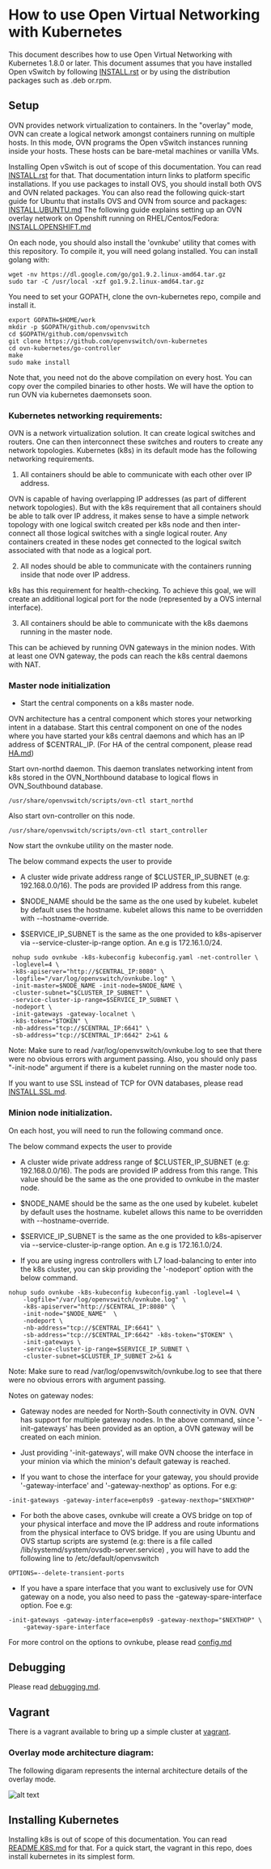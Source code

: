 # How to use Open Virtual Networking with Kubernetes

This document describes how to use Open Virtual Networking with Kubernetes
1.8.0 or later.  This document assumes that you have installed Open
vSwitch by following [INSTALL.rst] or by using the distribution packages
such as .deb or.rpm.

## Setup

OVN provides network virtualization to containers.  In the "overlay" mode,
OVN can create a logical network amongst containers running on multiple hosts.
In this mode, OVN programs the Open vSwitch instances running inside your
hosts.  These hosts can be bare-metal machines or vanilla VMs.

Installing Open vSwitch is out of scope of this documentation.  You can read
[INSTALL.rst] for that.  That documentation inturn links to platform specific
installations.  If you use packages to install OVS, you should install both
OVS and OVN related packages.  You can also read the following quick-start
guide for Ubuntu that installs OVS and OVN from source and packages:
[INSTALL.UBUNTU.md]
The following guide explains setting up an OVN overlay network on Openshift
running on RHEL/Centos/Fedora: [INSTALL.OPENSHIFT.md](docs/INSTALL.OPENSHIFT.md)

On each node, you should also install the 'ovnkube' utility that comes with
this repository. To compile it, you will need golang installed.  You can
install golang with:

```
wget -nv https://dl.google.com/go/go1.9.2.linux-amd64.tar.gz
sudo tar -C /usr/local -xzf go1.9.2.linux-amd64.tar.gz
```

You need to set your GOPATH, clone the ovn-kubernetes repo, compile and
install it.

```
export GOPATH=$HOME/work
mkdir -p $GOPATH/github.com/openvswitch
cd $GOPATH/github.com/openvswitch
git clone https://github.com/openvswitch/ovn-kubernetes
cd ovn-kubernetes/go-controller
make
sudo make install
```

Note that, you need not do the above compilation on every host. You can copy
over the compiled binaries to other hosts.  We will have the option to run
OVN via kubernetes daemonsets soon.

### Kubernetes networking requirements:

OVN is a network virtualization solution.  It can create logical switches and
routers.  One can then interconnect these switches and routers to create any
network topologies.  Kubernetes (k8s) in its default mode has the following
networking requirements.

1. All containers should be able to communicate with each other over IP
address.

  OVN is capable of having overlapping IP addresses (as part of different
  network topologies).  But with the k8s requirement that all containers
  should be able to talk over IP address, it makes sense to have a simple
  network topology with one logical switch created per k8s node and then
  inter-connect all those logical switches with a single logical router.
  Any containers created in these nodes get connected to the logical switch
  associated with that node as a logical port.

2. All nodes should be able to communicate with the containers running inside
that node over IP address.

  k8s has this requirement for health-checking.  To achieve this goal, we will
  create an additional logical port for the node (represented by a OVS
  internal interface).

3. All containers should be able to communicate with the k8s daemons running
in the master node.

  This can be achieved by running OVN gateways in the minion nodes. With
  at least one OVN gateway, the pods can reach the k8s central daemons with
  NAT.

### Master node initialization

* Start the central components on a k8s master node.

OVN architecture has a central component which stores your networking intent
in a database.  Start this central component on one of the nodes where you
have started your k8s central daemons and which has an IP address of
$CENTRAL_IP.  (For HA of the central component, please read [HA.md])

Start ovn-northd daemon.  This daemon translates networking intent from k8s
stored in the OVN_Northbound database to logical flows in OVN_Southbound
database.

```
/usr/share/openvswitch/scripts/ovn-ctl start_northd
```

Also start ovn-controller on this node.

```
/usr/share/openvswitch/scripts/ovn-ctl start_controller
```

Now start the ovnkube utility on the master node.

The below command expects the user to provide
* A cluster wide private address range of $CLUSTER_IP_SUBNET
(e.g: 192.168.0.0/16).  The pods are provided IP address from this range.

* $NODE_NAME should be the same as the one used by kubelet.  kubelet by default
uses the hostname.  kubelet allows this name to be overridden with
--hostname-override.

* $SERVICE_IP_SUBNET is the same as the one provided to k8s-apiserver via
--service-cluster-ip-range option. An e.g is 172.16.1.0/24.

```
 nohup sudo ovnkube -k8s-kubeconfig kubeconfig.yaml -net-controller \
 -loglevel=4 \
 -k8s-apiserver="http://$CENTRAL_IP:8080" \
 -logfile="/var/log/openvswitch/ovnkube.log" \
 -init-master=$NODE_NAME -init-node=$NODE_NAME \
 -cluster-subnet="$CLUSTER_IP_SUBNET" \
 -service-cluster-ip-range=$SERVICE_IP_SUBNET \
 -nodeport \
 -init-gateways -gateway-localnet \
 -k8s-token="$TOKEN" \
 -nb-address="tcp://$CENTRAL_IP:6641" \
 -sb-address="tcp://$CENTRAL_IP:6642" 2>&1 &
```

Note: Make sure to read /var/log/openvswitch/ovnkube.log to see that there were
no obvious errors with argument passing.  Also, you should only pass
"-init-node" argument if there is a kubelet running on the master node too.

If you want to use SSL instead of TCP for OVN databases, please read
[INSTALL.SSL.md].

### Minion node initialization.

On each host, you will need to run the following command once.

The below command expects the user to provide
* A cluster wide private address range of $CLUSTER_IP_SUBNET
(e.g: 192.168.0.0/16).  The pods are provided IP address from this range.
This value should be the same as the one provided to ovnkube in the master
node.

* $NODE_NAME should be the same as the one used by kubelet.  kubelet by default
uses the hostname.  kubelet allows this name to be overridden with
--hostname-override.

* $SERVICE_IP_SUBNET is the same as the one provided to k8s-apiserver via
--service-cluster-ip-range option. An e.g is 172.16.1.0/24.

* If you are using ingress controllers with L7 load-balancing to enter into
the k8s cluster, you can skip providing the '-nodeport' option with the
below command.

```
nohup sudo ovnkube -k8s-kubeconfig kubeconfig.yaml -loglevel=4 \
    -logfile="/var/log/openvswitch/ovnkube.log" \
    -k8s-apiserver="http://$CENTRAL_IP:8080" \
    -init-node="$NODE_NAME"  \
    -nodeport \
    -nb-address="tcp://$CENTRAL_IP:6641" \
    -sb-address="tcp://$CENTRAL_IP:6642" -k8s-token="$TOKEN" \
    -init-gateways \
    -service-cluster-ip-range=$SERVICE_IP_SUBNET \
    -cluster-subnet=$CLUSTER_IP_SUBNET 2>&1 &
```

Note: Make sure to read /var/log/openvswitch/ovnkube.log to see that there were
no obvious errors with argument passing.

Notes on gateway nodes:

* Gateway nodes are needed for North-South connectivity in OVN.
OVN has support for multiple gateway nodes. In the above command,
since '-init-gateways' has been provided as an option, a OVN
gateway will be created on each minion.

* Just providing '-init-gateways', will make OVN choose the
interface in your minion via which the minion's default gateway
is reached.

* If you want to chose the interface for your gateway, you should
provide '-gateway-interface' and '-gateway-nexthop' as options. For e.g:

```
-init-gateways -gateway-interface=enp0s9 -gateway-nexthop="$NEXTHOP"
```

* For both the above cases, ovnkube will create a OVS bridge on top of
your physical interface and move the IP address and route informations
from the physical interface to OVS bridge.  If you are using Ubuntu
and OVS startup scripts are systemd (e.g: there is a file called
/lib/systemd/system/ovsdb-server.service) , you will have to add the
following line to /etc/default/openvswitch

```
OPTIONS=--delete-transient-ports
```

* If you have a spare interface that you want to exclusively use for OVN
gateway on a node, you also need to pass the -gateway-spare-interface option.
Foe e.g:

```
-init-gateways -gateway-interface=enp0s9 -gateway-nexthop="$NEXTHOP" \
    -gateway-spare-interface
```

For more control on the options to ovnkube, please read [config.md]

## Debugging

Please read [debugging.md].

## Vagrant

There is a vagrant available to bring up a simple cluster at [vagrant].

### Overlay mode architecture diagram:

The following digaram represents the internal architecture details
of the overlay mode.

![alt text](https://i.imgur.com/i7sci9O.png "Overlay mode diagram")

## Installing Kubernetes

Installing k8s is out of scope of this documentation.  You can read
[README.K8S.md] for that.  For a quick start, the vagrant in this repo,
does install kubernetes in its simplest form.

[INSTALL.rst]: http://docs.openvswitch.org/en/latest/intro/install
[INSTALL.UBUNTU.md]: docs/INSTALL.UBUNTU.md
[README.K8S.md]: https://github.com/kubernetes/kubernetes/tree/master/docs
[README.RHEL.rst]: https://github.com/openvswitch/ovs/blob/master/rhel/README.RHEL.rst
[debugging.md]: docs/debugging.md
[vagrant]: vagrant/README.md
[INSTALL.SSL.md]: docs/INSTALL.SSL.md
[config.md]: docs/config.md
[HA.md]: docs/ha.md
